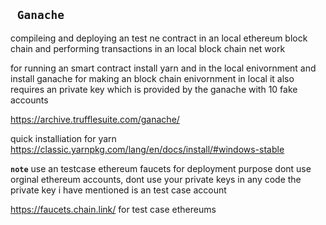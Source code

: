## **` Ganache`**

compileing and deploying an test ne contract in an local ethereum block chain and performing transactions in an local block chain net work

for running an smart contract install yarn and in the local enivornment and install ganache for making an block chain enivornment in local it also requires an private key which is provided by the ganache with 10 fake 
accounts 

https://archive.trufflesuite.com/ganache/

quick installiation for yarn 
https://classic.yarnpkg.com/lang/en/docs/install/#windows-stable

 **` note `**  use an testcase ethereum faucets for deployment purpose dont use orginal ethereum accounts, dont use your private keys in any code the private key i have mentioned is an test case account

https://faucets.chain.link/
for test case ethereums
